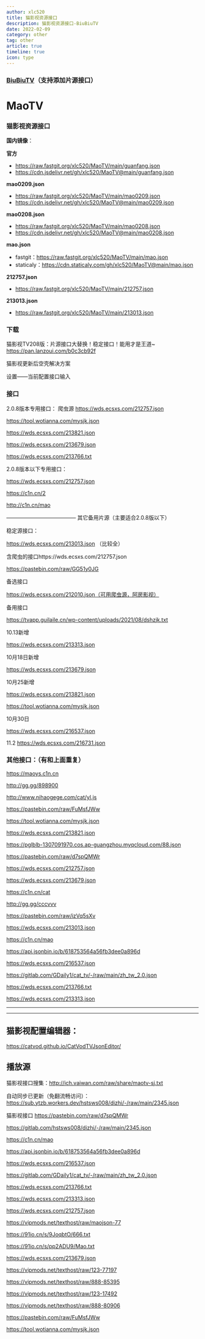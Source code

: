 ```yaml
---
author: xlc520
title: 猫影视资源接口
description: 猫影视资源接口-BiuBiuTV
date: 2022-02-09
category: other
tag: other
article: true
timeline: true
icon: type
---
```

### [BiuBiuTV](./BiuBiuTV.md)（支持添加片源接口）

# MaoTV

### 猫影视资源接口

**国内镜像**：

**官方**

- https://raw.fastgit.org/xlc520/MaoTV/main/guanfang.json
- https://cdn.jsdelivr.net/gh/xlc520/MaoTV@main/guanfang.json

**mao0209.json**

- https://raw.fastgit.org/xlc520/MaoTV/main/mao0209.json
- https://cdn.jsdelivr.net/gh/xlc520/MaoTV@main/mao0209.json

**mao0208.json**

- https://raw.fastgit.org/xlc520/MaoTV/main/mao0208.json
- https://cdn.jsdelivr.net/gh/xlc520/MaoTV@main/mao0208.json

**mao.json**

- fastgit：https://raw.fastgit.org/xlc520/MaoTV/main/mao.json
- staticaly：https://cdn.staticaly.com/gh/xlc520/MaoTV@main/mao.json

**212757.json**

- https://raw.fastgit.org/xlc520/MaoTV/main/212757.json

**213013.json**

- https://raw.fastgit.org/xlc520/MaoTV/main/213013.json

### 下载

猫影视TV208版：片源接口大替换！稳定接口！能用才是王道~
https://pan.lanzoui.com/b0c3cb92f

猫影视更新后空壳解决方案

设置——当前配置接口输入

### 接口

2.0.8版本专用接口：
爬虫源
https://wds.ecsxs.com/212757.json

https://tool.wotianna.com/mysjk.json

https://wds.ecsxs.com/213821.json

https://wds.ecsxs.com/213679.json

https://wds.ecsxs.com/213766.txt


2.0.8版本以下专用接口：

https://wds.ecsxs.com/212757.json

https://c1n.cn/2

http://c1n.cn/mao

—————————————
其它备用片源（主要适合2.0.8版以下）

稳定源接口：

https://wds.ecsxs.com/213013.json （比较全）

含爬虫的接口https://wds.ecsxs.com/212757.json

https://pastebin.com/raw/GG51y0JG

备选接口

https://wds.ecsxs.com/212010.json（可用爬虫源，阿房影视）

备用接口

https://tvapp.guilaile.cn/wp-content/uploads/2021/08/dshzjk.txt

10.13新增

https://wds.ecsxs.com/213313.json

10月18日新增

https://wds.ecsxs.com/213679.json

10月25新增

https://wds.ecsxs.com/213821.json

https://tool.wotianna.com/mysjk.json

10月30日

https://wds.ecsxs.com/216537.json

11.2
https://wds.ecsxs.com/216731.json



### 其他接口：（有和上面重复）

https://maoys.c1n.cn

http://gg.gg/898900

http://www.nihaogege.com/cat/yl.js

https://pastebin.com/raw/FuMsfJWw

https://tool.wotianna.com/mysjk.json

https://wds.ecsxs.com/213821.json

https://pglblb-1307091970.cos.ap-guangzhou.myqcloud.com/88.json

https://pastebin.com/raw/d7spQMWr

https://wds.ecsxs.com/212757.json

https://wds.ecsxs.com/213679.json

https://c1n.cn/cat

http://gg.gg/cccvvv

https://pastebin.com/raw/izVq5sXv

https://wds.ecsxs.com/213013.json

https://c1n.cn/mao

https://api.jsonbin.io/b/618753564a56fb3dee0a896d

https://wds.ecsxs.com/216537.json

https://gitlab.com/GDaily1/cat_tv/-/raw/main/zh_tw_2.0.json

https://wds.ecsxs.com/213766.txt

https://wds.ecsxs.com/213313.json

---

------

## 猫影视配置编辑器：

https://catvod.github.io/CatVodTVJsonEditor/

## 播放源

猫影视接口搜集：http://ich.vaiwan.com/raw/share/maotv-sj.txt

自动同步已更新（免翻流畅访问）：https://sub.ytzb.workers.dev/hstsws008/dizhi/-/raw/main/2345.json

猫影视接口
https://pastebin.com/raw/d7spQMWr

https://gitlab.com/hstsws008/dizhi/-/raw/main/2345.json

https://c1n.cn/mao

https://api.jsonbin.io/b/618753564a56fb3dee0a896d

https://wds.ecsxs.com/216537.json

https://gitlab.com/GDaily1/cat_tv/-/raw/main/zh_tw_2.0.json

https://wds.ecsxs.com/213766.txt

https://wds.ecsxs.com/213313.json

https://wds.ecsxs.com/212757.json

https://vipmods.net/texthost/raw/maojson-77

https://91io.cn/s/9JoqbtO/666.txt

https://91io.cn/s/pp2ADU9/Mao.txt

https://wds.ecsxs.com/213679.json

https://vipmods.net/texthost/raw/123-77197

https://vipmods.net/texthost/raw/888-85395

https://vipmods.net/texthost/raw/123-17492

https://vipmods.net/texthost/raw/888-80906

https://pastebin.com/raw/FuMsfJWw

https://tool.wotianna.com/mysjk.json
